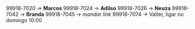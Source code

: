 99918-7020 -> **Marcos**
99918-7024 -> **Adilso**
99918-7026 -> **Neuza**
99918-7042 -> **Branda**
99918-7045 -> *mandar link*
99918-7074 -> Valter, ligar no domingo 10:00